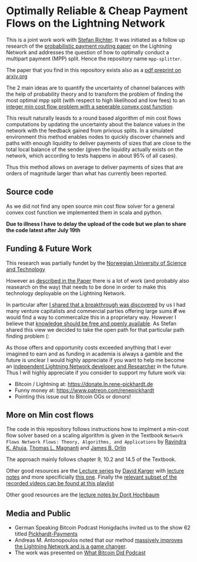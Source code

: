 # Optimally Reliable & Cheap Payment Flows on the Lightning Network

This is a joint work work with [Stefan Richter](https://twitter.com/stefanwouldgo). It was initiated as a follow up research of the [probabilistic payment routing paper](https://arxiv.org/abs/2103.08576) on the Lightning Network and addresses the question of how to optimally conduct a multipart payment (MPP) split. Hence the repository name `mpp-splitter`. 

The paper that you find in this repository exists also as a [pdf preprint on arxiv.org](https://arxiv.org/abs/2107.05322)

The 2 main ideas are to quantify the uncertainty of channel balances with the help of probability theory and to transform the problem of finding the most optimal mpp split (with respect to high likelihood and low fees) to an [integer min cost flow problem with a seperable convex cost function](https://twitter.com/renepickhardt/status/1385144337907044352https://twitter.com/renepickhardt/status/1385144337907044352).

This result naturally leasds to a round based algorithm of min cost flows computations by updating the uncertainty about the balance values in the network with the feedback gained from privious splits. In a simulated environment this method enables nodes to quickly discover channels and paths with enough liquidity to deliver payments of sizes that are close to the total local balance of the sender (given the liquidity actually exists on the network, which according to tests happens in about 95% of all cases).

Thus this method allows on average to deliver payments of sizes that are orders of magnitude larger than what has currently been reported.

## Source code

As we did not find any open source min cost flow solver for a general convex cost function we implemented them in scala and python.

**Due to illness I have to delay the upload of the code but we plan to share the code latest after July 19th** 

## Funding & Future Work

This research was partially fundet by the [Norwegian University of Science and Technology](https://en.wikipedia.org/wiki/Norwegian_University_of_Science_and_Technology) 

However as [described in the Paper](https://arxiv.org/abs/2107.05322) there is a lot of work (and probably also reasearch on the way) that needs to be done in order to make this technology deployable on the Lightning Network.  

In particular after [I shared that a breakthrough was discovered](https://twitter.com/renepickhardt/status/1401514950984712198) by us I had many venture capitalists and commercial parties offering large sums **if** we would find a way to commercalize this in a proprietary way. However I believe that [knowledge should be free and openly available](https://archive.org/stream/GuerillaOpenAccessManifesto/Goamjuly2008_djvu.txt). As Stefan shared this view we decided to take the open path for that particular path finding problem (:

As those offers and opportunity costs exceeded anything that I ever imagined to earn and as funding in academia is always a gamble and the future is unclear I would highly appreciate if you want to help me become an [independent Lightning Network developer and Researcher](https://ln.rene-pickhardt.de) in the future. Thus I will highly appreciate if you consider to support my future work via: 

* Bitcoin / Lightning at: https://donate.ln.rene-pickhardt.de
* Funny money at: https://www.patreon.com/renepickhardt
* Pointing this issue out to Bitcoin OGs or donors!
 
## More on Min cost flows
The code in this repository follows instructions how to implment a min-cost flow solver based on a scaling algorithm is given in the Textbook `Network Flows Network Flows: Theory, Algorithms, and Applications` by [Ravindra K. Ahuja](https://en.wikipedia.org/wiki/Ravindra_K._Ahuja), [Thomas L. Magnanti](https://en.wikipedia.org/wiki/Thomas_L._Magnanti) and [James B. Orlin](https://mitmgmtfaculty.mit.edu/jorlin/)

The approach mainly follows chapter 9, 10.2 and 14.5 of the Textbook.

Other good resources are the [Lecture series](http://courses.csail.mit.edu/6.854/20/) by [David Karger](http://people.csail.mit.edu/karger/) with [lecture notes](http://courses.csail.mit.edu/6.854/current/Notes/) and more specificially [this one](http://courses.csail.mit.edu/6.854/current/Notes/n09-mincostflow.html). Finally the [relevant subset of the recorded videos can be found at this playlist](https://www.youtube.com/playlist?list=PLaRKlIqjjguDXlnJWG2T7U52iHZl8Edrcv)

Other good resources are the [lecture notes by Dorit Hochbaum](https://hochbaum.ieor.berkeley.edu/)

## Media and Public

* German Speaking Bitcoin Podcast Honigdachs invited us to the show 62 titled [Pickhardt-Payments](https://coinspondent.de/2021/07/11/honigdachs-62-pickhardt-payments/)
* Andreas M. Antonopoulos noted that our method [massively improves the Lightning Network and is a game changer](https://twitter.com/aantonop/status/1403823353366994946).
* The work was presented on [What Bitcoin Did Podcast](https://www.whatbitcoindid.com/podcast/mastering-lightning)
